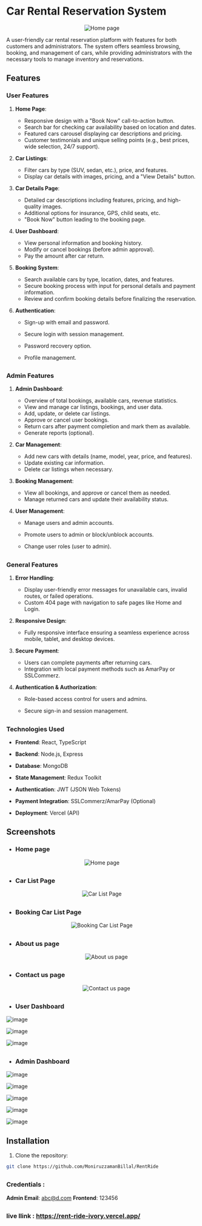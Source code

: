 # Car Rental Reservation System

<p align="center">
  <img src="https://i.postimg.cc/7ZDhVj2L/home.png" alt="Home page">
</p>

A user-friendly car rental reservation platform with features for both customers and administrators. The system offers seamless browsing, booking, and management of cars, while providing administrators with the necessary tools to manage inventory and reservations.

## Features

### User Features

1. **Home Page**:

   - Responsive design with a "Book Now" call-to-action button.
   - Search bar for checking car availability based on location and dates.
   - Featured cars carousel displaying car descriptions and pricing.
   - Customer testimonials and unique selling points (e.g., best prices, wide selection, 24/7 support).

2. **Car Listings**:

   - Filter cars by type (SUV, sedan, etc.), price, and features.
   - Display car details with images, pricing, and a "View Details" button.

3. **Car Details Page**:

   - Detailed car descriptions including features, pricing, and high-quality images.
   - Additional options for insurance, GPS, child seats, etc.
   - "Book Now" button leading to the booking page.

4. **User Dashboard**:

   - View personal information and booking history.
   - Modify or cancel bookings (before admin approval).
   - Pay the amount after car return.

5. **Booking System**:

   - Search available cars by type, location, dates, and features.
   - Secure booking process with input for personal details and payment information.
   - Review and confirm booking details before finalizing the reservation.

6. **Authentication**:

   - Sign-up with email and password.
   - Secure login with session management.
   - Password recovery option.
   - Profile management.

     ##

### Admin Features

1. **Admin Dashboard**:

   - Overview of total bookings, available cars, revenue statistics.
   - View and manage car listings, bookings, and user data.
   - Add, update, or delete car listings.
   - Approve or cancel user bookings.
   - Return cars after payment completion and mark them as available.
   - Generate reports (optional).

2. **Car Management**:

   - Add new cars with details (name, model, year, price, and features).
   - Update existing car information.
   - Delete car listings when necessary.

3. **Booking Management**:

   - View all bookings, and approve or cancel them as needed.
   - Manage returned cars and update their availability status.

4. **User Management**:

   - Manage users and admin accounts.
   - Promote users to admin or block/unblock accounts.
   - Change user roles (user to admin).

     ##

### General Features

1. **Error Handling**:

   - Display user-friendly error messages for unavailable cars, invalid routes, or failed operations.
   - Custom 404 page with navigation to safe pages like Home and Login.

2. **Responsive Design**:

   - Fully responsive interface ensuring a seamless experience across mobile, tablet, and desktop devices.

3. **Secure Payment**:

   - Users can complete payments after returning cars.
   - Integration with local payment methods such as AmarPay or SSLCommerz.

4. **Authentication & Authorization**:

   - Role-based access control for users and admins.
   - Secure sign-in and session management.

     ##

### Technologies Used

- **Frontend**: React, TypeScript
- **Backend**: Node.js, Express
- **Database**: MongoDB
- **State Management**: Redux Toolkit
- **Authentication**: JWT (JSON Web Tokens)
- **Payment Integration**: SSLCommerz/AmarPay (Optional)
- **Deployment**: Vercel (API)

  ##

## Screenshots

- ### Home page

<p align="center">
  <img src="https://i.postimg.cc/7ZDhVj2L/home.png" alt="Home page">
</p>

##

- ### Car List Page

<p align="center">
  <img src="https://i.postimg.cc/YC39y86z/car-list-1.png" alt="Car List Page">
</p>

##

- ### Booking Car List Page

<p align="center">
  <img src="https://i.postimg.cc/bvwJXbLc/booking-car-list-1.png" alt="Booking Car List Page">
</p>

##

- ### About us page

    <p align="center">
    <img src="https://i.postimg.cc/76CZhkpK/about-us-1.png" alt="About us page">
  </p>

  ##

- ### Contact us page

    <p align="center">
    <img src="https://i.postimg.cc/0QL2J4vP/contact-us-1.png" alt="Contact us page">
  </p>

  ##

- ### User Dashboard

![image](https://i.postimg.cc/ZY8hcnFr/Rent-Ride.png)

![image](https://i.postimg.cc/WbscfVXx/Rent-Ride-1.png)

![image](https://i.postimg.cc/rFgXBHHs/Rent-Ride-2.png)

##

- ### Admin Dashboard

![image](https://i.postimg.cc/bwdMKwbV/Rent-Ride.png)

![image](https://i.postimg.cc/Sx55qbfS/Rent-Ride-1.png)

![image](https://i.postimg.cc/hGdYtZ29/Rent-Ride-2.png)

![image](https://i.postimg.cc/MTJFM0Lg/Rent-Ride-3.png)

![image](https://i.postimg.cc/xCGFKJD8/Rent-Ride-4.png)

## Installation

1.  Clone the repository:

```bash
git clone https://github.com/MoniruzzamanBillal/RentRide
```

##

### Credentials :

**Admin Email**: abc@d.com
**Frontend**: 123456

##

### live llink : https://rent-ride-ivory.vercel.app/
